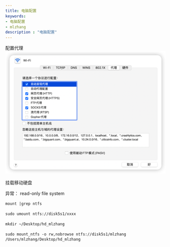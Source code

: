 ```yaml
---
title: 电脑配置
keywords:
- 电脑配置
- mlzhang
description : "电脑配置"
---
```

配置代理![image-20220802164529577](/assets/image-20220802164529577.png)



挂载移动硬盘

异常： read-only file system

```shell
mount |grep ntfs

sudo umount ntfs://disk5s1/xxxx

mkdir ~/Desktop/hd_mlzhang

sudo mount_ntfs -o rw,nobrowse ntfs://disk5s1/mlzhang /Users/mlzhang/Desktop/hd_mlzhang
```